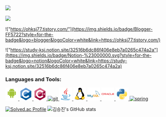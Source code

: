 <img src="https://capsule-render.vercel.app/api?type=wave&color=gradient&height=300&section=header&text=SeungJin%20Kim&fontSize=90" />

<a href="https://hits.seeyoufarm.com"><img src="https://hits.seeyoufarm.com/api/count/incr/badge.svg?url=https%3A%2F%2Fgithub.com%2Fohksj77%2Fhit-counter&count_bg=%23D34D4D&title_bg=%23555555&icon=&icon_color=%23E7E7E7&title=hits&edge_flat=false"/></a>

!["https://ohksj77.tistory.com/"](https://img.shields.io/badge/Blogger-FF5722?style=for-the-badge&logo=blogger&logoColor=white&link=https://ohksj77.tistory.com/)

!["https://study-ksj.notion.site/32516b6dc86f406e8eb7a0265c474a2a"](https://img.shields.io/badge/Notion-%23000000.svg?style=for-the-badge&logo=notion&logoColor=white&link=https://study-ksj.notion.site/32516b6dc86f406e8eb7a0265c474a2a)

<h3 align="left">Languages and Tools:</h3>
<p align="left"> <a href="https://developer.android.com" target="_blank" rel="noreferrer"> <img src="https://raw.githubusercontent.com/devicons/devicon/master/icons/android/android-original-wordmark.svg" alt="android" width="40" height="40"/> </a> <a href="https://www.cprogramming.com/" target="_blank" rel="noreferrer"> <img src="https://raw.githubusercontent.com/devicons/devicon/master/icons/c/c-original.svg" alt="c" width="40" height="40"/> </a> <a href="https://www.w3schools.com/cpp/" target="_blank" rel="noreferrer"> <img src="https://raw.githubusercontent.com/devicons/devicon/master/icons/cplusplus/cplusplus-original.svg" alt="cplusplus" width="40" height="40"/> </a> <a href="https://git-scm.com/" target="_blank" rel="noreferrer"> <img src="https://www.vectorlogo.zone/logos/git-scm/git-scm-icon.svg" alt="git" width="40" height="40"/> </a> <a href="https://www.java.com" target="_blank" rel="noreferrer"> <img src="https://raw.githubusercontent.com/devicons/devicon/master/icons/java/java-original.svg" alt="java" width="40" height="40"/> </a> <a href="https://www.linux.org/" target="_blank" rel="noreferrer"> <img src="https://raw.githubusercontent.com/devicons/devicon/master/icons/linux/linux-original.svg" alt="linux" width="40" height="40"/> </a> <a href="https://www.mysql.com/" target="_blank" rel="noreferrer"> <img src="https://raw.githubusercontent.com/devicons/devicon/master/icons/mysql/mysql-original-wordmark.svg" alt="mysql" width="40" height="40"/> </a> <a href="https://www.oracle.com/" target="_blank" rel="noreferrer"> <img src="https://raw.githubusercontent.com/devicons/devicon/master/icons/oracle/oracle-original.svg" alt="oracle" width="40" height="40"/> </a> <a href="https://www.python.org" target="_blank" rel="noreferrer"> <img src="https://raw.githubusercontent.com/devicons/devicon/master/icons/python/python-original.svg" alt="python" width="40" height="40"/> </a> <a href="https://spring.io/" target="_blank" rel="noreferrer"> <img src="https://www.vectorlogo.zone/logos/springio/springio-icon.svg" alt="spring" width="40" height="40"/> </a> </p>

[![Solved.ac Profile](http://mazassumnida.wtf/api/v2/generate_badge?boj=ohksj77)](https://solved.ac/ohksj77/) 
![김승진's GitHub stats](https://github-readme-stats.vercel.app/api?username=ohksj77&show_icons=true&theme=calm)
